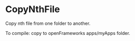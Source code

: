 # CopyNthFile
Copy nth file from one folder to another.

To compile: copy to openFrameworks apps/myApps folder.
